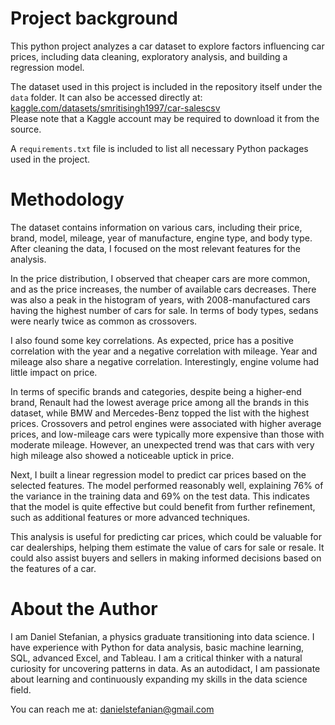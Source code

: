 # Project background
This python project analyzes a car dataset to explore factors influencing car prices, including data cleaning, exploratory analysis, and building a regression model.

The dataset used in this project is included in the repository itself under the <code>data</code> folder.
It can also be accessed directly at: [kaggle.com/datasets/smritisingh1997/car-salescsv](https://www.kaggle.com/datasets/smritisingh1997/car-salescsv)  
Please note that a Kaggle account may be required to download it from the source.

A <code>requirements.txt</code> file is included to list all necessary Python packages used in the project.

# Methodology
The dataset contains information on various cars, including their price, brand, model, mileage, year of manufacture, engine type, and body type. After cleaning the data, I focused on the most relevant features for the analysis.

In the price distribution, I observed that cheaper cars are more common, and as the price increases, the number of available cars decreases. There was also a peak in the histogram of years, with 2008-manufactured cars having the highest number of cars for sale. In terms of body types, sedans were nearly twice as common as crossovers.

I also found some key correlations. As expected, price has a positive correlation with the year and a negative correlation with mileage. Year and mileage also share a negative correlation. Interestingly, engine volume had little impact on price.

In terms of specific brands and categories, despite being a higher-end brand, Renault had the lowest average price among all the brands in this dataset, while BMW and Mercedes-Benz topped the list with the highest prices. Crossovers and petrol engines were associated with higher average prices, and low-mileage cars were typically more expensive than those with moderate mileage. However, an unexpected trend was that cars with very high mileage also showed a noticeable uptick in price.

Next, I built a linear regression model to predict car prices based on the selected features. The model performed reasonably well, explaining 76% of the variance in the training data and 69% on the test data. This indicates that the model is quite effective but could benefit from further refinement, such as additional features or more advanced techniques.

This analysis is useful for predicting car prices, which could be valuable for car dealerships, helping them estimate the value of cars for sale or resale. It could also assist buyers and sellers in making informed decisions based on the features of a car.

# About the Author
I am Daniel Stefanian, a physics graduate transitioning into data science. I have experience with Python for data analysis, basic machine learning, SQL, advanced Excel, and Tableau. I am a critical thinker with a natural curiosity for uncovering patterns in data. As an autodidact, I am passionate about learning and continuously expanding my skills in the data science field.

You can reach me at: danielstefanian@gmail.com
